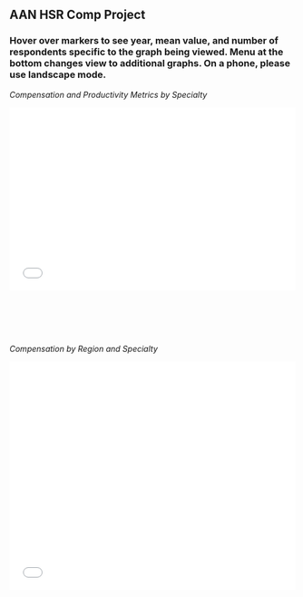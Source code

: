 ## AAN HSR Comp Project

### Hover over markers to see year, mean value, and number of respondents specific to the graph being viewed. Menu at the bottom changes view to additional graphs. On a phone, please use landscape mode.  

*Compensation and Productivity Metrics by Specialty*
<div style="position: relative; width: 100%; height: 0; padding-bottom: 80%;">
  <iframe src="interactive_graph1.html" style="position: absolute; top: 0; left: 0; width: 100%; height: 80%;" frameborder="0"></iframe>
</div>

*Compensation by Region and Specialty*
<div style="position: relative; width: 100%; height: 0; padding-bottom: 80%;">
  <iframe src="interactive_graph2.html" style="position: absolute; top: 0; left: 0; width: 100%; height: 100%;" frameborder="0"></iframe>
</div>
